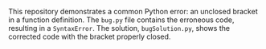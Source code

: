 This repository demonstrates a common Python error: an unclosed bracket in a function definition. The `bug.py` file contains the erroneous code, resulting in a `SyntaxError`. The solution, `bugSolution.py`, shows the corrected code with the bracket properly closed.
